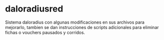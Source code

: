 # daloradiusred
Sistema daloradius con algunas modificaciones en sus archivos para mejorarlo, tambien se dan instrucciones de scripts adicionales para eliminar fichas o vouchers pausados y corridos.
